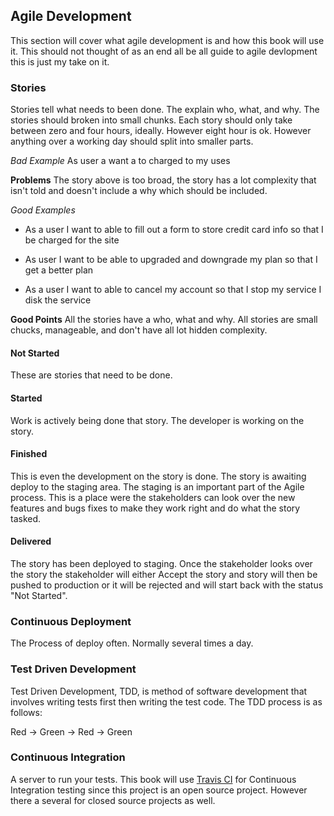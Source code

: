 ## Agile DevelopmentThis section will cover what agile development is and how this book will use it. This should not thought of as an end all be all guide to agile devlopment this is just my take on it.### StoriesStories tell what needs to been done. The explain who, what, and why. The stories should broken into small chunks. Each story should only take between  zero and four hours, ideally. However eight hour is ok. However anything over a working day should split into smaller parts.*Bad Example*As user a want a to charged to my uses**Problems**The  story above is too broad, the story has a lot complexity that isn't told and doesn't include a why which should be included.*Good Examples*- As a user I want to able to fill out a form to store credit card info so that I be charged for the site- As user I want to be able to upgraded and downgrade my plan so that I get a better plan- As a user I want to able to cancel my account so that I stop my service I disk the service**Good Points**All the stories have a who, what and why. All stories are small chucks, manageable, and don't have all lot hidden complexity. #### Not StartedThese are stories that need to be done.#### StartedWork is actively being done that story. The developer is working on the story.#### FinishedThis is even the development on the story is done. The story is awaiting deploy to the staging area. The staging is an important part of the Agile process. This is a place were the stakeholders can look over the new features and bugs fixes to make they work right and do what the story tasked.#### DeliveredThe story has been deployed to staging. Once the stakeholder looks over the story the stakeholder will either Accept the story and story will then be pushed to production or it will be rejected and will start back with the status "Not Started".### Continuous DeploymentThe Process of deploy often. Normally several times a day.### Test Driven DevelopmentTest Driven Development, TDD, is method of software development that involves writing tests first then writing the test code.The TDD process is as follows:Red -> Green -> Red -> Green### Continuous IntegrationA server to run your tests. This book will use [Travis CI](https://travis-ci.org)  for Continuous Integration testing since this project is an open source project. However there a several for closed source projects as well.